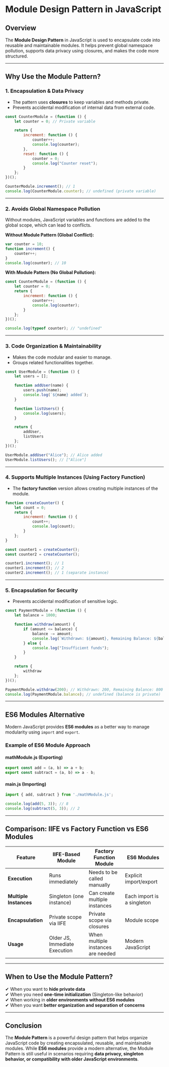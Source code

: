 # Module Design Pattern in JavaScript

## Overview
The **Module Design Pattern** in JavaScript is used to encapsulate code into reusable and maintainable modules. It helps prevent global namespace pollution, supports data privacy using closures, and makes the code more structured.

---

## Why Use the Module Pattern?

### 1. **Encapsulation & Data Privacy**
- The pattern uses **closures** to keep variables and methods private.
- Prevents accidental modification of internal data from external code.

```javascript
const CounterModule = (function () {
    let counter = 0; // Private variable

    return {
        increment: function () {
            counter++;
            console.log(counter);
        },
        reset: function () {
            counter = 0;
            console.log("Counter reset");
        }
    };
})();

CounterModule.increment(); // 1
console.log(CounterModule.counter); // undefined (private variable)
```

---

### 2. **Avoids Global Namespace Pollution**
Without modules, JavaScript variables and functions are added to the global scope, which can lead to conflicts.

**Without Module Pattern (Global Conflict):**
```javascript
var counter = 10;
function increment() {
    counter++;
}
console.log(counter); // 10
```

**With Module Pattern (No Global Pollution):**
```javascript
const CounterModule = (function () {
    let counter = 0;
    return {
        increment: function () {
            counter++;
            console.log(counter);
        }
    };
})();

console.log(typeof counter); // "undefined"
```

---

### 3. **Code Organization & Maintainability**
- Makes the code modular and easier to manage.
- Groups related functionalities together.

```javascript
const UserModule = (function () {
    let users = [];

    function addUser(name) {
        users.push(name);
        console.log(`${name} added`);
    }

    function listUsers() {
        console.log(users);
    }

    return {
        addUser,
        listUsers
    };
})();

UserModule.addUser("Alice"); // Alice added
UserModule.listUsers(); // ["Alice"]
```

---

### 4. **Supports Multiple Instances (Using Factory Function)**
- The **factory function** version allows creating multiple instances of the module.

```javascript
function createCounter() {
    let count = 0;
    return {
        increment: function () {
            count++;
            console.log(count);
        }
    };
}

const counter1 = createCounter();
const counter2 = createCounter();

counter1.increment(); // 1
counter1.increment(); // 2
counter2.increment(); // 1 (separate instance)
```

---

### 5. **Encapsulation for Security**
- Prevents accidental modification of sensitive logic.

```javascript
const PaymentModule = (function () {
    let balance = 1000;

    function withdraw(amount) {
        if (amount <= balance) {
            balance -= amount;
            console.log(`Withdrawn: ${amount}, Remaining Balance: ${balance}`);
        } else {
            console.log("Insufficient funds");
        }
    }

    return {
        withdraw
    };
})();

PaymentModule.withdraw(200); // Withdrawn: 200, Remaining Balance: 800
console.log(PaymentModule.balance); // undefined (balance is private)
```

---

## ES6 Modules Alternative
Modern JavaScript provides **ES6 modules** as a better way to manage modularity using `import` and `export`.

### **Example of ES6 Module Approach**

#### **mathModule.js** (Exporting)
```javascript
export const add = (a, b) => a + b;
export const subtract = (a, b) => a - b;
```

#### **main.js** (Importing)
```javascript
import { add, subtract } from './mathModule.js';

console.log(add(5, 3)); // 8
console.log(subtract(5, 3)); // 2
```

---

## Comparison: IIFE vs Factory Function vs ES6 Modules

| Feature            | IIFE-Based Module | Factory Function Module | ES6 Modules |
|--------------------|------------------|------------------------|------------|
| **Execution**      | Runs immediately | Needs to be called manually | Explicit import/export |
| **Multiple Instances** | Singleton (one instance) | Can create multiple instances | Each import is a singleton |
| **Encapsulation**  | Private scope via IIFE | Private scope via closures | Module scope |
| **Usage**         | Older JS, Immediate Execution | When multiple instances are needed | Modern JavaScript |

---

## When to Use the Module Pattern?
✔ When you want to **hide private data**  
✔ When you need **one-time initialization** (Singleton-like behavior)  
✔ When working in **older environments without ES6 modules**  
✔ When you want **better organization and separation of concerns**  

---

## Conclusion
The **Module Pattern** is a powerful design pattern that helps organize JavaScript code by creating encapsulated, reusable, and maintainable modules. While **ES6 modules** provide a modern alternative, the Module Pattern is still useful in scenarios requiring **data privacy, singleton behavior, or compatibility with older JavaScript environments**.


